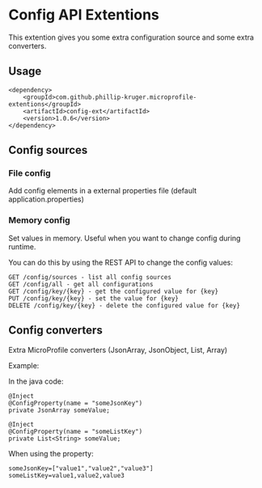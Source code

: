 # Config API Extentions

This extention gives you some extra configuration source and some extra converters.

## Usage

    <dependency>
        <groupId>com.github.phillip-kruger.microprofile-extentions</groupId>
        <artifactId>config-ext</artifactId>
        <version>1.0.6</version>
    </dependency>

## Config sources

### File config

Add config elements in a external properties file (default application.properties)

### Memory config

Set values in memory. Useful when you want to change config during runtime.

You can do this by using the REST API to change the config values:

    GET /config/sources - list all config sources
    GET /config/all - get all configurations
    GET /config/key/{key} - get the configured value for {key}
    PUT /config/key/{key} - set the value for {key}
    DELETE /config/key/{key} - delete the configured value for {key}

## Config converters 

Extra MicroProfile converters (JsonArray, JsonObject, List, Array)

Example:

In the java code:

    @Inject
    @ConfigProperty(name = "someJsonKey")
    private JsonArray someValue;

    @Inject
    @ConfigProperty(name = "someListKey")
    private List<String> someValue;

When using the property:

    someJsonKey=["value1","value2","value3"]
    someListKey=value1,value2,value3
    